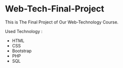 # Web-Tech-Final-Project
This is The Final Project of Our Web-Technology Course.

Used Technology :
* HTML
* CSS
* Bootstrap
* PHP
* SQL
